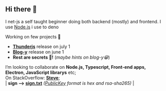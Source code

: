 ## Hi there 👋

I net-js a self taught beginner doing both backend (mostly) and frontend. I use [Node.js](https://github.com/nodejs/node) i use to deno

Working on few projects 🔭
 - [**Thunderjs**](https://github.com/net-js/thunderjs) release on july 1
 - [**Blog-y**](https://github.com/net-js/net-js/discussions/2) release on june 1
- **Rest are secrets 🤫!** (_maybe hints on blog-y😁_)

I’m looking to collaborate on **Node.js, Typescript, Front-end apps, Electron, JavaScript librarys** etc;  
On StackOverflow: [**Steve**](https://stackoverflow.com/users/18844713/steve?tab=profile);  
| **sign --> [sign.txt](https://github.com/net-js/net-js/blob/main/sign.txt)** _([PublicKey](https://gist.github.com/net-js/732043a7abf3bc2458425a63edd4df78) format is hex and rsa-sha265)_ |
